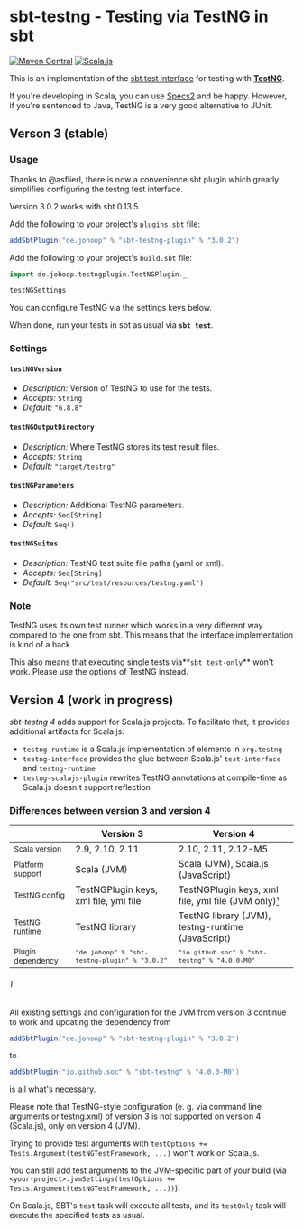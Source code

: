 # sbt-testng - Testing via TestNG in sbt

[![Maven Central](https://img.shields.io/maven-central/v/io.github.soc/testng-interface_2.11.svg)](https://maven-badges.herokuapp.com/maven-central/io.github.soc/testng-interface_2.11)
[![Scala.js](http://scala-js.org/assets/badges/scalajs-0.6.8.svg)](http://scala-js.org)

This is an implementation of the [sbt test interface](https://github.com/sbt/test-interface) for testing with **[TestNG](http://testng.org)**.

If you're developing in Scala, you can use [Specs2](http://specs2.org) and be happy. However, if you're sentenced to Java, TestNG is a very good alternative to JUnit.

## Verson 3 (stable)

### Usage

Thanks to @asflierl, there is now a convenience sbt plugin which greatly simplifies configuring the testng test interface.

Version 3.0.2 works with sbt 0.13.5.

Add the following to your project's `plugins.sbt` file:

```scala
addSbtPlugin("de.johoop" % "sbt-testng-plugin" % "3.0.2")
```

Add the following to your project's `build.sbt` file:

```scala
import de.johoop.testngplugin.TestNGPlugin._

testNGSettings
```

You can configure TestNG via the settings keys below.

When done, run your tests in sbt as usual via **`sbt test`**.

### Settings

#### `testNGVersion`

* *Description:* Version of TestNG to use for the tests.
* *Accepts:* `String`
* *Default:* `"6.8.8"`

#### `testNGOutputDirectory`

* *Description:* Where TestNG stores its test result files.
* *Accepts:* `String`
* *Default:* `"target/testng"`

#### `testNGParameters`

* *Description:* Additional TestNG parameters.
* *Accepts:* `Seq[String]`
* *Default:* `Seq()`

#### `testNGSuites`

* *Description:* TestNG test suite file paths (yaml or xml).
* *Accepts:* `Seq[String]`
* *Default:* `Seq("src/test/resources/testng.yaml")`

### Note

TestNG uses its own test runner which works in a very different way compared to the one from sbt. This means that the interface implementation is kind of a hack.

This also means that executing single tests via**`sbt test-only`** won't work. Please use the options of TestNG instead.

## Version 4 (work in progress)

*sbt-testng 4* adds support for Scala.js projects.
To facilitate that, it provides additional artifacts for Scala.js:
- `testng-runtime` is a Scala.js implementation of elements in `org.testng`
- `testng-interface` provides the glue between Scala.js' `test-interface` and `testng-runtime`
- `testng-scalajs-plugin` rewrites TestNG annotations at compile-time as Scala.js doesn't support reflection

### Differences between version 3 and version 4

|                  | Version 3                             | Version 4                             |
| ---------------- | ------------------------------------- | ------------------------------------- |
| <sub>Scala version</sub>    | 2.9, 2.10, 2.11                       | 2.10, 2.11, 2.12-M5                   |
| <sub>Platform support</sub> | Scala (JVM)                           | Scala (JVM), Scala.js (JavaScript)    |
| <sub>TestNG config</sub>    | TestNGPlugin keys, xml file, yml file | TestNGPlugin keys, xml file, yml file (JVM only)[¹](#1) |
| <sub>TestNG runtime</sub>   | TestNG library                        | TestNG library (JVM), testng-runtime (JavaScript) |
| <sub>Plugin dependency</sub>| <sub>`"de.johoop" % "sbt-testng-plugin" % "3.0.2"`</sub> | <sub>`"io.github.soc" % "sbt-testng" % "4.0.0-M0"`</sub> |


###### 1

All existing settings and configuration for the JVM from version 3 continue to work and updating the
dependency from

```scala
addSbtPlugin("de.johoop" % "sbt-testng-plugin" % "3.0.2")
```

to

```scala
addSbtPlugin("io.github.soc" % "sbt-testng" % "4.0.0-M0")
```
is all what's necessary.

Please note that TestNG-style configuration (e. g. via command line arguments or testng.xml) of
version 3 is not supported on version 4 (Scala.js), only on version 4 (JVM).

Trying to provide test arguments with `testOptions += Tests.Argument(testNGTestFramework, ...)`
won't work on Scala.js.

You can still add test arguments to the JVM-specific part of your build
(via `<your-project>.jvmSettings(testOptions += Tests.Argument(testNGTestFramework, ...))`).

On Scala.js, SBT's `test` task will execute all tests, and its `testOnly` task will execute the specified tests as usual.
